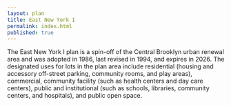 ```yaml
---
layout: plan
title: East New York I
permalink: index.html
published: true
---
```


The East New York I plan is a spin-off of the Central Brooklyn urban renewal area and was adopted in 1986, last revised in 1994, and expires in 2026. The designated uses for lots in the plan area include residential (housing and accessory off-street parking, community rooms, and play areas), commercial, community facility (such as health centers and day care centers), public and institutional (such as schools, libraries, community centers, and hospitals), and public open space.